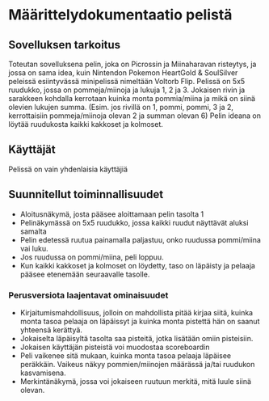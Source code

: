# Määrittelydokumentaatio pelistä
## Sovelluksen tarkoitus
Toteutan sovelluksena pelin, joka on Picrossin ja Miinaharavan risteytys, ja jossa on sama idea, kuin Nintendon Pokemon HeartGold & SoulSilver peleissä esiintyvässä 
minipelissä nimeltään Voltorb Flip. Pelissä on 5x5 ruudukko, jossa on pommeja/miinoja ja lukuja 1, 2 ja 3. Jokaisen rivin ja sarakkeen kohdalla kerrotaan kuinka 
monta pommia/miina ja mikä on siinä olevien lukujen summa. (Esim. jos rivillä on 1, pommi, pommi, 3 ja 2, kerrottaisiin pommeja/miinoja olevan 2 ja summan olevan 6)
Pelin ideana on löytää ruudukosta kaikki kakkoset ja kolmoset. 

## Käyttäjät
Pelissä on vain yhdenlaisia käyttäjiä

## Suunnitellut toiminnallisuudet
* Aloitusnäkymä, josta pääsee aloittamaan pelin tasolta 1
* Pelinäkymässä on 5x5 ruudukko, jossa kaikki ruudut näyttävät aluksi samalta
* Pelin edetessä ruutua painamalla paljastuu, onko ruudussa pommi/miina vai luku.
* Jos ruudussa on pommi/miina, peli loppuu. 
* Kun kaikki kakkoset ja kolmoset on löydetty, taso on läpäisty ja pelaaja pääsee etenemään seuraavalle tasolle.

 
### Perusversiota laajentavat ominaisuudet
* Kirjaitumismahdollisuus, jolloin on mahdollista pitää kirjaa siitä, kuinka monta tasoa pelaaja on läpäissyt ja kuinka monta pistettä hän on saanut 
yhteensä kerättyä.
* Jokaiselta läpäisyltä tasolta saa pisteitä, jotka lisätään omiin pisteisiin.
* Jokaisen käyttäjän pisteistä voi muodostaa scoreboardin
* Peli vaikenee sitä mukaan, kuinka monta tasoa pelaaja läpäisee peräkkäin. Vaikeus näkyy pommien/miinojen määrässä ja/tai ruudukon kasvamisena. 
* Merkintänäkymä, jossa voi jokaiseen ruutuun merkitä, mitä luule siinä olevan.  
